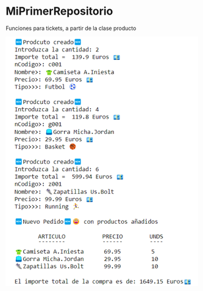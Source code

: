 # MiPrimerRepositorio
Funciones para tickets, a partir de la clase producto

![Captura de Ticket](./images/captura_ticket.png)

